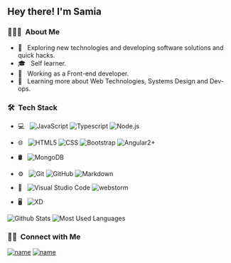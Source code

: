
## Hey there! I'm Samia

### 👨🏻‍💻 &nbsp;About Me

- 🤔 &nbsp; Exploring new technologies and developing software solutions and quick hacks.
- 🎓 &nbsp; Self learner.
- 💼 &nbsp; Working as a Front-end developer.
- 🌱 &nbsp; Learning more about Web Technologies, Systems Design and Dev-ops.

### 🛠 &nbsp;Tech Stack

- 💻 &nbsp;
  ![JavaScript](https://img.shields.io/badge/-JavaScript-333333?style=flat&logo=javascript)
  ![Typescript](https://img.shields.io/badge/-Typescript-333333?style=flat&logo=Typescript)
  ![Node.js](https://img.shields.io/badge/-Node.js-333333?style=flat&logo=node.js)

- 🌐 &nbsp;
  ![HTML5](https://img.shields.io/badge/-HTML5-333333?style=flat&logo=HTML5)
  ![CSS](https://img.shields.io/badge/-CSS-333333?style=flat&logo=CSS3&logoColor=1572B6)
  ![Bootstrap](https://img.shields.io/badge/-Bootstrap-333333?style=flat&logo=bootstrap&logoColor=563D7C)
  ![Angular2+](https://img.shields.io/badge/-Angular-333333?style=flat&logo=Angular)
- 🛢 &nbsp;
  ![MongoDB](https://img.shields.io/badge/-MongoDB-333333?style=flat&logo=mongodb)
- ⚙️ &nbsp;
  ![Git](https://img.shields.io/badge/-Git-333333?style=flat&logo=git)
  ![GitHub](https://img.shields.io/badge/-GitHub-333333?style=flat&logo=github)
  ![Markdown](https://img.shields.io/badge/-Markdown-333333?style=flat&logo=markdown)
- 🔧 &nbsp;
  ![Visual Studio Code](https://img.shields.io/badge/-Visual%20Studio%20Code-333333?style=flat&logo=visual-studio-code&logoColor=007ACC)
  ![webstorm](https://img.shields.io/badge/-webstorm-333333?style=flat&logo=webstorm)
- 🖥 &nbsp;
  ![XD](https://img.shields.io/badge/-xd-333333?style=flat&logo=adobe-xd)




![Github Stats](https://github-readme-stats.vercel.app/api?username=samiaAliHamada&theme=buefy&show_icons=true)
![Most Used Languages](https://github-readme-stats.vercel.app/api/top-langs/?username=samiaAliHamada&theme=buefy&layout=compact)


### 🤝🏻 &nbsp;Connect with Me

[![name](https://img.shields.io/badge/LinkedIn-Samia%20Hamada-blue?style=flat-square&logo)](https://www.linkedin.com/in/samia-hamada-6a80891b3/)
[![name](https://img.shields.io/badge/Email-samia3li7amada@gmail.com-blue?style=flat-square&logo=gmail)](mailto:samia3li7amada@gmail.com)

